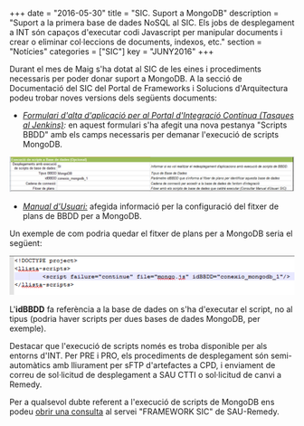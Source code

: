 +++
date        = "2016-05-30"
title       = "SIC. Suport a MongoDB"
description = "Suport a la primera base de dades NoSQL al SIC. Els jobs de desplegament a INT són capaços d'executar codi Javascript per manipular documents i crear o eliminar col·leccions de documents, indexos, etc."
section     = "Notícies"
categories  = ["SIC"]
key         = "JUNY2016"
+++

Durant el mes de Maig s'ha dotat al SIC de les eines i procediments necessaris per poder donar suport a MongoDB. A  la secció de Documentació del SIC del Portal de Frameworks i Solucions d'Arquitectura podeu trobar noves versions dels següents documents:

- <i>[Formulari d'alta d'aplicació per al Portal d'Integració Contínua (Tasques al Jenkins)](/related/sic/SIC-Formulari-Construccio-Desplegament-Aplicacio.xlsx):</i> en aquest formulari s'ha afegit una nova pestanya "Scripts BBDD" amb els camps necessaris per demanar l'execució de scripts MongoDB.

![Formulari scripts BBDD](/images/news/formulari_mongodb.PNG "Formulari scripts BBDD")

- <i>[Manual d'Usuari:](/related/sic/manual-usuari.pdf)</i> afegida informació per la configuració del fitxer de plans de BBDD per a MongoDB.

Un exemple de com podria quedar el fitxer de plans per a MongoDB seria el següent:

![Script plans MongoDB](/images/news/plans_mongodb.PNG "Script plans MongoDB")

L'**idBBDD** fa referència a la base de dades on s'ha d'executar el script, no al tipus (podria haver scripts per dues bases de dades MongoDB, per exemple).

Destacar que l'execució de scripts només es troba disponible per als entorns d'INT. Per PRE i PRO, els procediments de desplegament són semi-automàtics amb lliurament per sFTP d'artefactes a CPD, i enviament de correu de sol·licitud de desplegament a SAU CTTI o sol·licitud de canvi a Remedy.

Per a qualsevol dubte referent a l'execució de scripts de MongoDB ens podeu [obrir una consulta](http://canigo.ctti.gencat.cat/sic/peticions/) al servei "FRAMEWORK SIC" de SAU-Remedy.
